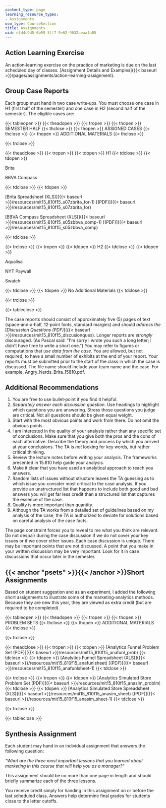 ```yaml
---
content_type: page
learning_resource_types:
- Assignments
ocw_type: CourseSection
title: Assignments
uid: efd4c9d5-6b59-3ff7-9e62-9632aeaafa05
---
```


Action Learning Exercise
------------------------

An action‐learning exercise on the practice of marketing is due on the last scheduled day of classes. [Assignment Details and Examples]({{< baseurl >}}/pages/assignments/action-learning-assignment).

Group Case Reports
------------------

Each group must hand in two case write‐ups. You must choose one case in H1 (first half of the semester) and one case in H2 (second half of the semester). The eligible cases are:

{{< tableopen >}}
{{< theadopen >}}
{{< tropen >}}
{{< thopen >}}
SEMESTER HALF
{{< thclose >}}
{{< thopen >}}
ASSIGNED CASES
{{< thclose >}}
{{< thopen >}}
ADDITIONAL MATERIALS
{{< thclose >}}

{{< trclose >}}

{{< theadclose >}}
{{< tropen >}}
{{< tdopen >}}
H1
{{< tdclose >}}
{{< tdopen >}}


Brita

BBVA Compass


{{< tdclose >}}
{{< tdopen >}}


[Brita Spreadsheet (XLS)]({{< baseurl >}}/resources/mit15_810f15_s07zbrita_for-1) [(PDF)]({{< baseurl >}}/resources/mit15_810f15_s07zbrita_for)

[BBVA Compass Spreadsheet (XLS)]({{< baseurl >}}/resources/mit15_810f15_s05zbbva_comp-1) [(PDF)]({{< baseurl >}}/resources/mit15_810f15_s05zbbva_comp)


{{< tdclose >}}

{{< trclose >}}
{{< tropen >}}
{{< tdopen >}}
H2
{{< tdclose >}}
{{< tdopen >}}


Aqualisa

NYT Paywall

Swatch


{{< tdclose >}}
{{< tdopen >}}
No Additional Materials
{{< tdclose >}}

{{< trclose >}}

{{< tableclose >}}

The case reports should consist of approximately five (5) pages of text (space‐and‐a‐half, 12‐point fonts, standard margins) and should _address the_ [_Discussion Questions (PDF)_]({{< baseurl >}}/resources/mit15_810f15_discusionques). Longer reports are _strongly_ discouraged. (As Pascal said: "I'm sorry I wrote you such a long letter; I didn't have time to write a short one.") You may refer to figures or computations that _use data from the case_. You are allowed, but not required, to have a small number of exhibits at the end of your report. Your reports must be submitted prior to the start of the class in which the case is discussed. The file name should include your team name and the case. For example, Angry\_Nerds\_Brita\_15810.pdf.

Additional Recommendations
--------------------------

1.  You are free to use bullet‐point if you find it helpful.
2.  _Separately answer each discussion question_. Use headings to highlight which questions you are answering. Stress those questions you judge are critical. Not all questions should be given equal weight.
3.  Start with the most obvious points and work from there. Do not omit the obvious points.
4.  I am interested in the quality of your analysis rather than any specific set of conclusions. Make sure that you give both the pros and the cons of each alternative. Describe the theory and process by which you arrived at your conclusions. The TA is _not_ looking for key words, but rather critical thinking.
5.  Review the lecture notes before writing your analysis. The frameworks presented in 15.810 help guide your analysis.
6.  Make it clear that you have used an analytical approach to reach you answers.
7.  Random lists of issues without structure leaves the TA guessing as to which issue you consider most critical to the case analysis. If you provide an unstructured list that happens to include both good and bad answers you will get far less credit than a structured list that captures the essence of the case.
8.  Quality is more important than quantity.
9.  Although the TA works from a detailed set of guidelines based on my analysis of the case, the TA is authorized to deviate for solutions based on careful analysis of the case facts.

The page constraint forces you to reveal to me what you think are relevant. Do not despair during the case discussion if we do not cover your key issues or if we cover other issues. Each case discussion is unique. There may be important points that are not discussed. A point that you make in your written discussion may be very important. Look for it in case discussions that occur later in the semester.

{{< anchor "psets" >}}{{< /anchor >}}Short Assignments
------------------------------------------------------

Based on student suggestion and as an experiment, I added the following short assignments to illustrate some of the marketing‐analytics methods. Because they are new this year, they are viewed as extra credit (but are required to be completed).

{{< tableopen >}}
{{< theadopen >}}
{{< tropen >}}
{{< thopen >}}
PROBLEM SETS
{{< thclose >}}
{{< thopen >}}
ADDITIONAL MATERIALS
{{< thclose >}}

{{< trclose >}}

{{< theadclose >}}
{{< tropen >}}
{{< tdopen >}}
[Analytics Funnel Problem Set (PDF)]({{< baseurl >}}/resources/mit15_810f15_anafunl_prob)
{{< tdclose >}}
{{< tdopen >}}
[Analytics Funnel Spreadsheet (XLS)]({{< baseurl >}}/resources/mit15_810f15_anafunlsheet) [(PDF)]({{< baseurl >}}/resources/mit15_810f15_anafunlsheet-1)
{{< tdclose >}}

{{< trclose >}}
{{< tropen >}}
{{< tdopen >}}
[Analytics Simulated Store Problem Set (PDF)]({{< baseurl >}}/resources/mit15_810f15_anasim_problm)
{{< tdclose >}}
{{< tdopen >}}
[Analytics Simulated Store Spreadsheet (XLS)]({{< baseurl >}}/resources/mit15_810f15_anasim_sheet) [(PDF)]({{< baseurl >}}/resources/mit15_810f15_anasim_sheet-1)
{{< tdclose >}}

{{< trclose >}}

{{< tableclose >}}

Synthesis Assignment
--------------------

Each student may hand in an individual assignment that answers the following question:

_"What are the three most important lessons that you learned about marketing in this course that will help you as a manager?"_

This assignment should be no more than one page in length and should briefly summarize each of the three lessons.

You receive credit simply for handing in this assignment on or before the last scheduled class. Answers help determine final grades for students close to the letter cutoffs.